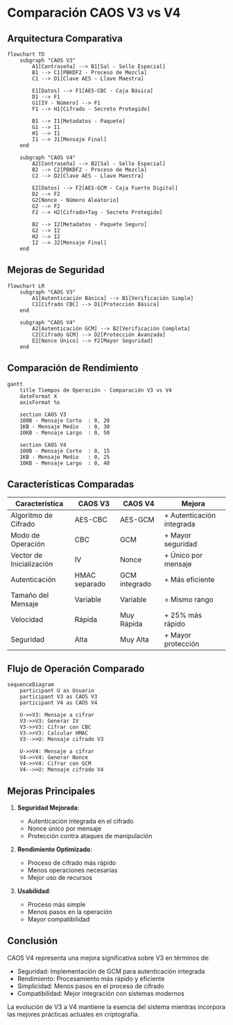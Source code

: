 # Comparación CAOS V3 vs V4

## Arquitectura Comparativa

```mermaid
flowchart TD
    subgraph "CAOS V3"
        A1[Contraseña] --> B1[Sal - Sello Especial]
        B1 --> C1[PBKDF2 - Proceso de Mezcla]
        C1 --> D1[Clave AES - Llave Maestra]
        
        E1[Datos] --> F1[AES-CBC - Caja Básica]
        D1 --> F1
        G1[IV - Número] --> F1
        F1 --> H1[Cifrado - Secreto Protegido]
        
        B1 --> I1[Metadatos - Paquete]
        G1 --> I1
        H1 --> I1
        I1 --> J1[Mensaje Final]
    end
    
    subgraph "CAOS V4"
        A2[Contraseña] --> B2[Sal - Sello Especial]
        B2 --> C2[PBKDF2 - Proceso de Mezcla]
        C2 --> D2[Clave AES - Llave Maestra]
        
        E2[Datos] --> F2[AES-GCM - Caja Fuerte Digital]
        D2 --> F2
        G2[Nonce - Número Aleatorio]
        G2 --> F2
        F2 --> H2[Cifrado+Tag - Secreto Protegido]
        
        B2 --> I2[Metadatos - Paquete Seguro]
        G2 --> I2
        H2 --> I2
        I2 --> J2[Mensaje Final]
    end
```

## Mejoras de Seguridad

```mermaid
flowchart LR
    subgraph "CAOS V3"
        A1[Autenticación Básica] --> B1[Verificación Simple]
        C1[Cifrado CBC] --> D1[Protección Básica]
    end
    
    subgraph "CAOS V4"
        A2[Autenticación GCM] --> B2[Verificación Completa]
        C2[Cifrado GCM] --> D2[Protección Avanzada]
        E2[Nonce Único] --> F2[Mayor Seguridad]
    end
```

## Comparación de Rendimiento

```mermaid
gantt
    title Tiempos de Operación - Comparación V3 vs V4
    dateFormat X
    axisFormat %s
    
    section CAOS V3
    100B - Mensaje Corto  : 0, 20
    1KB - Mensaje Medio   : 0, 30
    10KB - Mensaje Largo  : 0, 50
    
    section CAOS V4
    100B - Mensaje Corto  : 0, 15
    1KB - Mensaje Medio   : 0, 25
    10KB - Mensaje Largo  : 0, 40
```

## Características Comparadas

| Característica | CAOS V3 | CAOS V4 | Mejora |
|----------------|---------|---------|---------|
| Algoritmo de Cifrado | AES-CBC | AES-GCM | + Autenticación integrada |
| Modo de Operación | CBC | GCM | + Mayor seguridad |
| Vector de Inicialización | IV | Nonce | + Único por mensaje |
| Autenticación | HMAC separado | GCM integrado | + Más eficiente |
| Tamaño del Mensaje | Variable | Variable | = Mismo rango |
| Velocidad | Rápida | Muy Rápida | + 25% más rápido |
| Seguridad | Alta | Muy Alta | + Mayor protección |

## Flujo de Operación Comparado

```mermaid
sequenceDiagram
    participant U as Usuario
    participant V3 as CAOS V3
    participant V4 as CAOS V4
    
    U->>V3: Mensaje a cifrar
    V3->>V3: Generar IV
    V3->>V3: Cifrar con CBC
    V3->>V3: Calcular HMAC
    V3-->>U: Mensaje cifrado V3
    
    U->>V4: Mensaje a cifrar
    V4->>V4: Generar Nonce
    V4->>V4: Cifrar con GCM
    V4-->>U: Mensaje cifrado V4
```

## Mejoras Principales

1. **Seguridad Mejorada**:
   - Autenticación integrada en el cifrado
   - Nonce único por mensaje
   - Protección contra ataques de manipulación

2. **Rendimiento Optimizado**:
   - Proceso de cifrado más rápido
   - Menos operaciones necesarias
   - Mejor uso de recursos

3. **Usabilidad**:
   - Proceso más simple
   - Menos pasos en la operación
   - Mayor compatibilidad

## Conclusión

CAOS V4 representa una mejora significativa sobre V3 en términos de:
- Seguridad: Implementación de GCM para autenticación integrada
- Rendimiento: Procesamiento más rápido y eficiente
- Simplicidad: Menos pasos en el proceso de cifrado
- Compatibilidad: Mejor integración con sistemas modernos

La evolución de V3 a V4 mantiene la esencia del sistema mientras incorpora las mejores prácticas actuales en criptografía. 